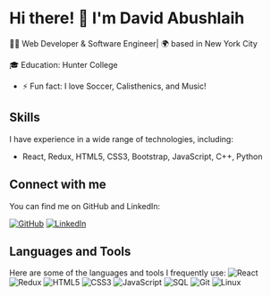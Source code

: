 # Hi there! 👋 I'm David Abushlaih

👨‍💻 Web Developer & Software Engineer| 🌍 based in New York City

🎓 Education: Hunter College

- ⚡ Fun fact: I love Soccer, Calisthenics, and Music!

## Skills

I have experience in a wide range of technologies, including:

- React, Redux, HTML5, CSS3, Bootstrap, JavaScript, C++, Python

## Connect with me

You can find me on GitHub and LinkedIn:

[![GitHub](https://img.shields.io/badge/-GitHub-000?style=for-the-badge&logo=GitHub)](https://github.com/DavidA123777)
[![LinkedIn](https://img.shields.io/badge/-LinkedIn-0077B5?style=for-the-badge&logo=linkedin&logoColor=white)](https://www.linkedin.com/in/david-a-1346ab23b/)
## Languages and Tools

Here are some of the languages and tools I frequently use:
![React](https://img.shields.io/badge/React-61DAFB?style=flat&logo=react&logoColor=black)
![Redux](https://img.shields.io/badge/Redux-764ABC?style=flat&logo=redux&logoColor=white)
![HTML5](https://img.shields.io/badge/HTML5-E34F26?style=flat&logo=html5&logoColor=white)
![CSS3](https://img.shields.io/badge/CSS3-1572B6?style=flat&logo=css3&logoColor=white)
![JavaScript](https://img.shields.io/badge/JavaScript-F7DF1E?style=flat&logo=javascript&logoColor=black)
![SQL](https://img.shields.io/badge/SQL-0769AD?style=flat&logo=sql&logoColor=white)
![Git](https://img.shields.io/badge/Git-F05032?style=flat&logo=git&logoColor=white)
![Linux](https://img.shields.io/badge/Linux-FCC624?style=flat&logo=linux&logoColor=black)


<!DOCTYPE html>
<html lang="en">
<head>
    <meta charset="UTF-8">
    <meta name="viewport" content="width=device-width, initial-scale=1.0">
    <title>Button Badges</title>
    <style>
        /* Styles for the button badges */
        .badge {
            display: inline-block;
            padding: 8px 16px;
            background-color: #007BFF;
            color: white;
            border-radius: 4px;
            margin: 4px;
            font-weight: bold;
            text-decoration: none;
            text-align: center;
        }

        /* Individual badge styles */
        .react {
            background-color: #61DAFB;
        }

        .redux {
            background-color: #764ABC;
        }

        .html5 {
            background-color: #E34F26;
        }

        .css3 {
            background-color: #1572B6;
        }

        .javascript {
            background-color: #F7DF1E;
        }

        .sql {
            background-color: #0769AD;
        }

        .git {
            background-color: #F05032;
        }

        .linux {
            background-color: #FCC624;
        }
    </style>
</head>
<body>
    <a class="badge react">React</a>
    <a class="badge redux">Redux</a>
    <a class="badge html5">HTML5</a>
    <a class="badge css3">CSS3</a>
    <a class="badge javascript">JavaScript</a>
    <a class="badge sql">SQL</a>
    <a class="badge git">Git</a>
    <a class="badge linux">Linux</a>
</body>
</html>


Feel free to reach out to me if you have any questions or want to collaborate on a project!
